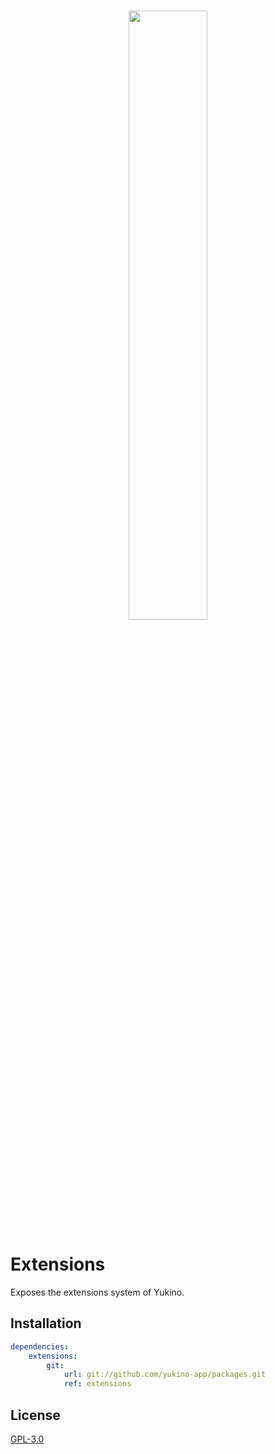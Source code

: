 <br />

<p align="center">
    <img src="https://github.com/yukino-app/yukino/raw/next/media/large.png" width="50%">
</p>

# Extensions

Exposes the extensions system of Yukino.

## Installation

```yaml
dependencies:
    extensions:
        git:
            url: git://github.com/yukino-app/packages.git
            ref: extensions
```

## License

[GPL-3.0](./LICENSE)